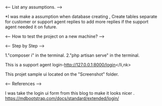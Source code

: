 <-- List any assumptions. -->

*I was make a assumption when database creating , Create tables separate for customer or support agent replies to add more replies if the support agent needed it on future.


<-- How to test the project on a new machine? -->

<-- Step by Step -->

1."composer i" in the terminal.
2."php artisan serve" in the terminal.

This is a support agent login-<link>http://127.0.0.1:8000/login</li,nk>

This projet sample ui located on the "Screenshot" folder.

<-- References -->

I was take the login ui form from this blog to make it looks nicer . <link>https://mdbootstrap.com/docs/standard/extended/login/</link>

